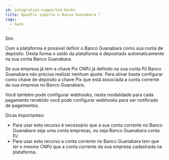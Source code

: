 ```yaml
---
id: integration-supported-banks
title: OpenPix suporta o Banco Guanabara ?
tags:
  - bank
---
```


Sim.

Com a plataforma é possível definir o Banco Guanabara como sua conta de depósito. Desta forma o saldo da plataforma é depositado automaticamente na sua conta Banco Guanabara.

Se sua empresa já tem a chave Pix CNPJ já defindo na sua conta PJ Banco Guanabara não precisa realizar nenhum ajuste. Para ativar basta configurar como chave de depósito a chave Pix que está associada a conta corrente da sua empresa no Banco Guanabara.

Você também pode configurar webhooks, nesta modalidade para cada pagamento recebido você pode configurar webhooks para ser notificado de pagamentos.

Dicas Importantes:

- Para usar este recurso é necessário que a sua conta corrente no Banco Guanabara seja uma conta empresas, ou seja Banco Guanabara conta PJ
- Para usar este recurso a conta corrente no Banco Guanabara tem que ter o mesmo CNPJ que a conta corrente da sua empresa cadastrada na plataforma.
